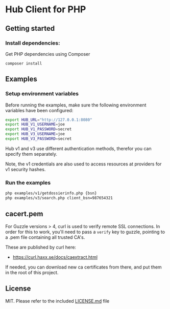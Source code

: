 Hub Client for PHP
======

## Getting started

### Install dependencies:

Get PHP dependencies using Composer
```
composer install
```

## Examples

### Setup environment variables

Before running the examples, make sure the following environment variables have been configured:

```sh
export HUB_URL="http://127.0.0.1:8080"
export HUB_V1_USERNAME=joe
export HUB_V1_PASSWORD=secret
export HUB_V3_USERNAME=joe
export HUB_V3_PASSWORD=secret
```

Hub v1 and v3 use different authentication methods, therefor you can specify them separately.

Note, the v1 credentials are also used to access resources at providers for v1 security hashes.

### Run the examples

```sh
php examples/v1/getdossierinfo.php {bsn}
php examples/v3/search.php client_bsn=987654321
```

## cacert.pem

For Guzzle versions > 4, curl is used to verify remote SSL connections.
In order for this to work, you'll need to pass a `verify` key to guzzle, pointing to
a .pem file containing all trusted CA's.

These are published by curl here:

* https://curl.haxx.se/docs/caextract.html

If needed, you can download new ca certificates from there, and put them in the root of this project.

## License

MIT. Please refer to the included [LICENSE.md](LICENSE.md) file
